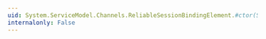 ```yaml
---
uid: System.ServiceModel.Channels.ReliableSessionBindingElement.#ctor(System.Boolean)
internalonly: False
---
```

